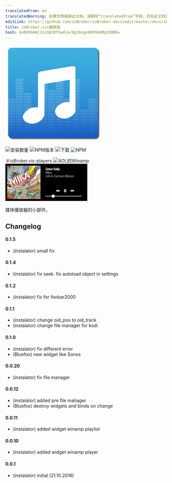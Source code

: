 ```yaml
---
translatedFrom: en
translatedWarning: 如果您想编辑此文档，请删除“translatedFrom”字段，否则此文档将再次自动翻译
editLink: https://github.com/ioBroker/ioBroker.docs/edit/master/docs/zh-cn/adapterref/iobroker.vis-players/README.md
title: ioBroker.vis播放器
hash: QxR85bHmCJzvSBJDT5wdj4/Qg78ogx8HPGDmMq3XQNU=
---
```

![商标](../../../en/adapterref/iobroker.vis-players/admin/players.png)

![安装数量](http://iobroker.live/badges/vis-players-stable.svg)
![NPM版本](https://img.shields.io/npm/v/iobroker.vis-players.svg)
![下载](https://img.shields.io/npm/dm/iobroker.vis-players.svg)
![NPM](https://nodei.co/npm/iobroker.vis-players.png?downloads=true)

＃ioBroker.vis-players
![AOL的Winamp](/widgets/players/img/winamp.png)![AOL的Winamp](../../../en/adapterref/iobroker.vis-players/widgets/players/img/sonos.png)

媒体播放器的小部件。

## Changelog

#### 0.1.5
* (instalator) small fix

#### 0.1.4
* (instalator) fix seek. fix autoload object in settings

#### 0.1.2
* (instalator) fix for foobar2000

#### 0.1.1
* (instalator) change oid_pos to oid_track
* (instalator) change file manager for kodi

#### 0.1.0
* (instalator) fix different error
* (Bluefox) new widget like Sonos

#### 0.0.20
* (instalator) fix file manager

#### 0.0.12
* (instalator) added pre file mahager
* (Bluefox) destroy widgets and binds on change

#### 0.0.11
* (instalator) added widget winamp playlist

#### 0.0.10
* (instalator) added widget winamp player

#### 0.0.1
* (instalator) initial (21.10.2016)